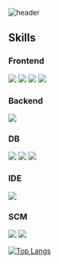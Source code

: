 ![header](https://capsule-render.vercel.app/api?text=WANSU-JOO&type=Waving&&color=gradient&customColorList=2,30&desc=Web%20Developer&height=200&fontAlignY=40&animation=blinking)
<br>
## Skills
### Frontend
[<img src="https://img.shields.io/badge/Vue.js-4FC08D?style=flat&logo=Vue.js&logoColor=white"/>](https://img.shields.io/badge/Vue.js-35495E?style=for-the-badge&logo=vue.js&logoColor=4FC08D) <img src="https://img.shields.io/badge/JavaScript-F7DF1E?style=flat&logo=JavaScript&logoColor=white"/> <img src="https://img.shields.io/badge/TypeScript-3178C6?style=flat&logo=TypeScript&logoColor=white"/> <img src="https://img.shields.io/badge/Bootstrap-7952B3?style=flat&logo=Bootstrap&logoColor=white"/>

### Backend
<img src="https://img.shields.io/badge/Spring Boot-6DB33F?style=flat&logo=Spring Boot&logoColor=white"/>

### DB
<img src="https://img.shields.io/badge/MariaDB-003545?style=flat&logo=MariaDB&logoColor=white"/> <img src="https://img.shields.io/badge/MySQL-4479A1?style=flat&logo=MySQL&logoColor=white"/> <img src="https://img.shields.io/badge/Oracle-F80000?style=flat&logo=Oracle&logoColor=white"/>

### IDE
<img src="https://img.shields.io/badge/IntelliJ IDEA-000000?style=flat&logo=IntelliJ IDEA&logoColor=white"/>

### SCM
<img src="https://img.shields.io/badge/Subversion-809CC9?style=flat&logo=Subversion&logoColor=white"/> <img src="https://img.shields.io/badge/Git-F05032?style=flat&logo=Git&logoColor=white"/>

[![Top Langs](https://github-readme-stats.vercel.app/api/top-langs/?username=WANSU-JOO)](https://github.com/anuraghazra/github-readme-stats)

<!--
**WANSU-JOO/WANSU-JOO** is a ✨ _special_ ✨ repository because its `README.md` (this file) appears on your GitHub profile.

Here are some ideas to get you started:

- 🔭 I’m currently working on ...
- 🌱 I’m currently learning ...
- 👯 I’m looking to collaborate on ...
- 🤔 I’m looking for help with ...
- 💬 Ask me about ...
- 📫 How to reach me: ...
- 😄 Pronouns: ...
- ⚡ Fun fact: ...
-->
